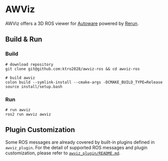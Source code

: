 # AWViz

AWViz offers a 3D ROS viewer for [Autoware](https://autoware.org) powered by [Rerun](https://rerun.io).

## Build & Run

### Build

```shell
# download repository
git clone git@github.com:ktro2828/awviz-ros && cd awviz-ros

# build awviz
colon build --symlink-install --cmake-args -DCMAKE_BUILD_TYPE=Release
source install/setup.bash
```

### Run

```shell
# run awviz
ros2 run awviz awviz
```

## Plugin Customization

Some ROS messages are already covered by built-in plugins defined in `awviz_plugin`.
For the detail of supported ROS messages and plugin customization, please refer to [`awviz_plugin/README.md`](./awviz_plugin/README.md).
